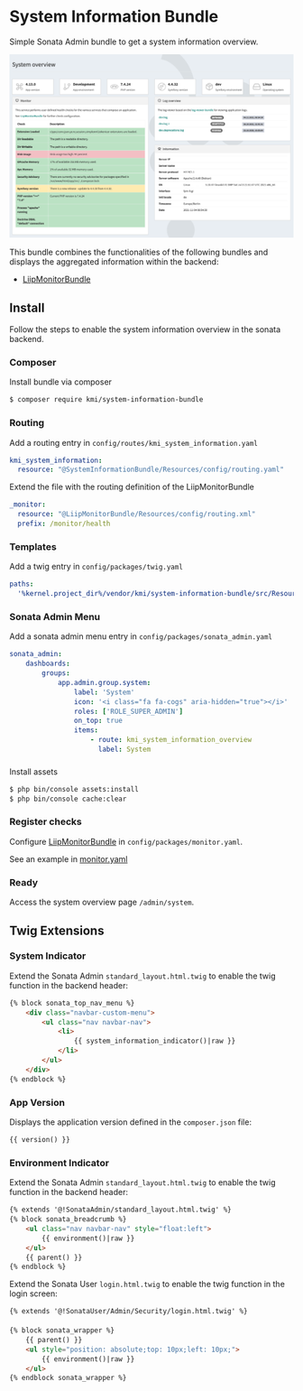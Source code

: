 # System Information Bundle

Simple Sonata Admin bundle to get a system information overview. 

![Screenshot](docs/img/screenshot.png "Screenshot")

This bundle combines the functionalities of the following bundles and displays the aggregated information within the backend:

- [LiipMonitorBundle](https://github.com/liip/LiipMonitorBundle)

## Install

Follow the steps to enable the system information overview in the sonata backend.

### Composer

Install bundle via composer
```bash
$ composer require kmi/system-information-bundle
```

### Routing

Add a routing entry in `config/routes/kmi_system_information.yaml`
```yaml
kmi_system_information:
  resource: "@SystemInformationBundle/Resources/config/routing.yaml"
```

Extend the file with the routing definition of the LiipMonitorBundle
```yaml
_monitor:
  resource: "@LiipMonitorBundle/Resources/config/routing.xml"
  prefix: /monitor/health
```

### Templates

Add a twig entry in `config/packages/twig.yaml`
```yaml
paths:
  '%kernel.project_dir%/vendor/kmi/system-information-bundle/src/Resources/views': SystemInformationBundle
```

### Sonata Admin Menu

Add a sonata admin menu entry in `config/packages/sonata_admin.yaml`
```yaml
sonata_admin:
    dashboards:
        groups:
            app.admin.group.system:
                label: 'System'
                icon: '<i class="fa fa-cogs" aria-hidden="true"></i>'
                roles: ['ROLE_SUPER_ADMIN']
                on_top: true
                items:
                    - route: kmi_system_information_overview
                      label: System
```

### 

Install assets
```bash
$ php bin/console assets:install
$ php bin/console cache:clear
```

### Register checks

Configure [LiipMonitorBundle](https://github.com/liip/LiipMonitorBundle) in `config/packages/monitor.yaml`.

See an example in [monitor.yaml](docs/examples/monitor.yaml)

### Ready

Access the system overview page `/admin/system`.

## Twig Extensions

### System Indicator

Extend the Sonata Admin `standard_layout.html.twig` to enable the twig function in the backend header:

```html
{% block sonata_top_nav_menu %}
    <div class="navbar-custom-menu">
        <ul class="nav navbar-nav">
            <li>
                {{ system_information_indicator()|raw }}
            </li>
        </ul>
    </div>
{% endblock %}
```

### App Version

Displays the application version defined in the `composer.json` file:

```html
{{ version() }}
```

### Environment Indicator

Extend the Sonata Admin `standard_layout.html.twig` to enable the twig function in the backend header:

```html
{% extends '@!SonataAdmin/standard_layout.html.twig' %}
{% block sonata_breadcrumb %}
    <ul class="nav navbar-nav" style="float:left">
        {{ environment()|raw }}
    </ul>
    {{ parent() }}
{% endblock %}
```

Extend the Sonata User `login.html.twig` to enable the twig function in the login screen:

```html
{% extends '@!SonataUser/Admin/Security/login.html.twig' %}

{% block sonata_wrapper %}
    {{ parent() }}
    <ul style="position: absolute;top: 10px;left: 10px;">
        {{ environment()|raw }}
    </ul>
{% endblock sonata_wrapper %}
```